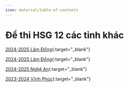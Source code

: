 ```yaml
---
icon: material/table-of-contents
---
```


# Đề thi HSG 12 các tỉnh khác

[2024-2025 Lâm Đồng](./2024-2025-lamdong.md){:target="_blank"}

[2024-2025 Lâm Đồng](./2024-2025-tuyenquang.md){:target="_blank"}

[2024-2025 Nghệ An](./2024-2025-nghean.md){:target="_blank"}

[2023-2024 Vĩnh Phúc](./2023-2024-vinhphuc.md){:target="_blank"}
